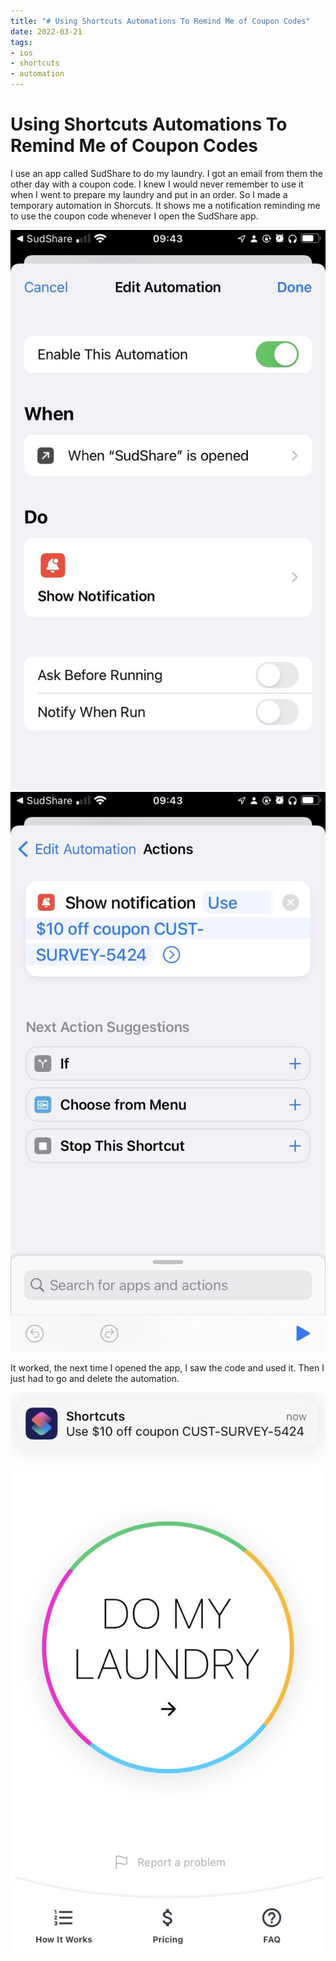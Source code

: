 ```yaml
---
title: "# Using Shortcuts Automations To Remind Me of Coupon Codes"
date: 2022-03-21
tags:
- ios
- shortcuts
- automation
---
```


# Using Shortcuts Automations To Remind Me of Coupon Codes

I use an app called SudShare to do my laundry. I got an email from them the other day with a coupon code. I knew I would never remember to use it when I went to prepare my laundry and put in an order. So I made a temporary automation in Shorcuts. It shows me a notification reminding me to use the coupon code whenever I open the SudShare app.

![](sudshare-automation.jpg)
![](sudshare-automation-actions.jpg)

It worked, the next time I opened the app, I saw the code and used it. Then I just had to go and delete the automation.

![](sudshare.jpg)